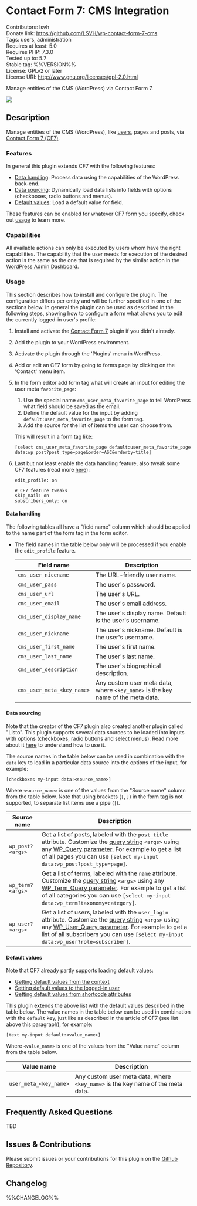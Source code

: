 # Contact Form 7: CMS Integration

Contributors: lsvh  
Donate link: https://github.com/LSVH/wp-contact-form-7-cms  
Tags: users, administration  
Requires at least: 5.0  
Requires PHP: 7.3.0  
Tested up to: 5.7  
Stable tag: %%VERSION%%  
License: GPLv2 or later  
License URI: http://www.gnu.org/licenses/gpl-2.0.html

Manage entities of the CMS (WordPress) via Contact Form 7.

[![](https://img.shields.io/wordpress/plugin/installs/contact-form-7-cms?style=for-the-badge)](https://wordpress.org/plugins/contact-form-7-cms/)

## Description

Manage entities of the CMS (WordPress), like [users](https://learn.wordpress.org/workshop/user-management/), pages and posts, via [Contact Form 7 (CF7)](https://wordpress.org/plugins/contact-form-7/).

### Features

In general this plugin extends CF7 with the following features:

- [Data handling](#data-handling): Process data using the capabilities of the WordPress back-end.
- [Data sourcing](#data-sourcing): Dynamically load data lists into fields with options (checkboxes, radio buttons and menus).
- [Default values](#default-values): Load a default value for field.

These features can be enabled for whatever CF7 form you specify, check out [usage](#usage) to learn more.

### Capabilities

All available actions can only be executed by users whom have the right capabilities. The capability that the user needs for execution of the desired action is the same as the one that is required by the similar action in the [WordPress Admin Dashboard](https://wordpress.com/support/dashboard/).

### Usage

This section describes how to install and configure the plugin. The configuration differs per entity and will be further specified in one of the sections below. In general the plugin can be used as described in the following steps, showing how to configure a form what allows you to edit the currently logged-in user's profile:

1. Install and activate the [Contact Form 7](https://wordpress.org/plugins/contact-form-7/) plugin if you didn't already.
2. Add the plugin to your WordPress environment.
3. Activate the plugin through the 'Plugins' menu in WordPress.
4. Add or edit an CF7 form by going to forms page by clicking on the 'Contact' menu item. 
5. In the form editor add form tag what will create an input for editing the user meta `favorite_page`:
   1. Use the special name `cms_user_meta_favorite_page` to tell WordPress what field should be saved as the email.
   2. Define the default value for the input by adding `default:user_meta_favorite_page` to the form tag.
   3. Add the source for the list of items the user can choose from.

   This will result in a form tag like:
   ```
   [select cms_user_meta_favorite_page default:user_meta_favorite_page data:wp_post?post_type=page&order=ASC&orderby=title]
   ```
6. Last but not least enable the data handling feature, also tweak some CF7 features (read more [here](https://contactform7.com/additional-settings/)):
   ```
   edit_profile: on

   # CF7 feature tweaks
   skip_mail: on
   subscribers_only: on
   ```
#### Data handling

The following tables all have a "field name" column which should be applied to the name part of the form tag in the form editor.

- The field names in the table below only will be processed if you enable the `edit_profile` feature.

    | Field name                 | Description
    |----------------------------|------------
    | `cms_user_nicename`        | The URL-friendly user name.
    | `cms_user_pass`            | The user's password.
    | `cms_user_url`             | The user's URL.
    | `cms_user_email`           | The user's email address.
    | `cms_user_display_name`    | The user's display name. Default is the user's username.
    | `cms_user_nickname`        | The user's nickname. Default is the user's username.
    | `cms_user_first_name`      | The user's first name.
    | `cms_user_last_name`       | The user's last name.
    | `cms_user_description`     | The user's biographical description.
    | `cms_user_meta_<key_name>` | Any custom user meta data, where `<key_name>` is the key name of the meta data.

#### Data sourcing

Note that the creator of the CF7 plugin also created another plugin called "Listo". This plugin supports several data sources to be loaded into inputs with options (checkboxes, radio buttons and select menus). Read more about it [here](https://contactform7.com/listo/) to understand how to use it.

The source names in the table below can be used in combination with the `data` key to load in a particular data source into the options of the input, for example: 

```
[checkboxes my-input data:<source_name>]
```

Where `<source_name>` is one of the values from the "Source name" column from the table below.
Note that using brackets (`[`, `]`) in the form tag is not supported, to separate list items use a pipe (`|`).

| Source name      | Description
|------------------|------------
| `wp_post?<args>` | Get a list of posts, labeled with the `post_title` attribute. Customize the [query string](https://developer.wordpress.org/reference/functions/wp_parse_args/) `<args>` using any [WP_Query parameter](https://developer.wordpress.org/reference/classes/wp_query/#parameters). For example to get a list of all pages you can use `[select my-input data:wp_post?post_type=page]`.
| `wp_term?<args>` | Get a list of terms, labeled with the `name` attribute. Customize the [query string](https://developer.wordpress.org/reference/functions/wp_parse_args/) `<args>` using any [WP_Term_Query parameter](https://developer.wordpress.org/reference/classes/wp_term_query/__construct/#parameters). For example to get a list of all categories you can use `[select my-input data:wp_term?taxonomy=category]`.
| `wp_user?<args>` | Get a list of users, labeled with the `user_login` attribute. Customize the [query string](https://developer.wordpress.org/reference/functions/wp_parse_args/) `<args>` using any [WP_User_Query parameter](https://developer.wordpress.org/reference/classes/WP_User_Query/prepare_query/#parameters). For example to get a list of all subscribers you can use `[select my-input data:wp_user?role=subscriber]`.

#### Default values

Note that CF7 already partly supports loading default values:

- [Getting default values from the context](https://contactform7.com/getting-default-values-from-the-context/)
- [Setting default values to the logged-in user](https://contactform7.com/setting-default-values-to-the-logged-in-user/)
- [Getting default values from shortcode attributes](https://contactform7.com/getting-default-values-from-shortcode-attributes/)

This plugin extends the above list with the default values described in the table below. The value names in the table below can be used in combination with the `default` key, just like as described in the article of CF7 (see list above this paragraph), for example:

```
[text my-input default:<value_name>]
```

Where `<value_name>` is one of the values from the "Value name" column from the table below. 

| Value name             | Description
|------------------------|------------
| `user_meta_<key_name>` | Any custom user meta data, where `<key_name>` is the key name of the meta data.
## Frequently Asked Questions

TBD

## Issues & Contributions

Please submit issues or your contributions for this plugin on the [Github Repository](https://github.com/LSVH/wp-contact-form-7-cms).

## Changelog

%%CHANGELOG%%
